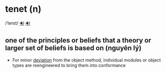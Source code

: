 # tenet (n)

/ˈtenɪt/ [🔊](https://www.oxfordlearnersdictionaries.com/media/english/uk_pron/t/ten/tenet/tenet__gb_1.mp3) [🔊](https://www.oxfordlearnersdictionaries.com/media/english/us_pron/t/ten/tenet/tenet__us_1.mp3)

## one of the principles or beliefs that a theory or larger set of beliefs is based on (nguyên lý)

- For minor [deviation](../d/deviation-n.md#deviation-from-something---the-act-of-moving-away-from-what-most-people-consider-normal-or-acceptable-a-different-from-what-is-expected-or-acceptable-sự-sai-lệch-sự-lạc-lối-sự-xa-rời) from the object method, individual modules or object types are reengineered to bring them into conformance